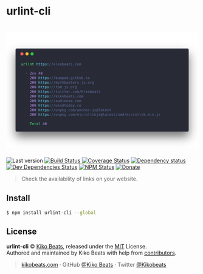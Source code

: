 # urlint-cli

<h1 align="center">
  <img src="demo.png" alt="urlint">
  <br>
</h1>

![Last version](https://img.shields.io/github/tag/urlint/urlint-cli.svg?style=flat-square)
[![Build Status](https://img.shields.io/travis/urlint/urlint-cli/master.svg?style=flat-square)](https://travis-ci.org/urlint/urlint-cli)
[![Coverage Status](https://img.shields.io/coveralls/urlint/urlint-cli.svg?style=flat-square)](https://coveralls.io/github/urlint/urlint-cli)
[![Dependency status](https://img.shields.io/david/urlint/urlint-cli.svg?style=flat-square)](https://david-dm.org/urlint/urlint-cli)
[![Dev Dependencies Status](https://img.shields.io/david/dev/urlint/urlint-cli.svg?style=flat-square)](https://david-dm.org/urlint/urlint-cli#info=devDependencies)
[![NPM Status](https://img.shields.io/npm/dm/urlint-cli.svg?style=flat-square)](https://www.npmjs.org/package/urlint-cli)
[![Donate](https://img.shields.io/badge/donate-paypal-blue.svg?style=flat-square)](https://paypal.me/Kikobeats)

> Check the availability of links on your website.

## Install

```bash
$ npm install urlint-cli --global
```

## License

**urlint-cli** © [Kiko Beats](https://kikobeats.com), released under the [MIT](https://github.com/urlint/urlint-cli/blob/master/LICENSE) License.<br>
Authored and maintained by Kiko Beats with help from [contributors](https://github.com/urlint/urlint-cli/contributors).

> [kikobeats.com](https://kikobeats.com) · GitHub [@Kiko Beats](https://github.com/Kikobeats) · Twitter [@Kikobeats](https://twitter.com/Kikobeats)
